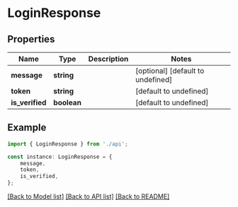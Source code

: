 # LoginResponse


## Properties

Name | Type | Description | Notes
------------ | ------------- | ------------- | -------------
**message** | **string** |  | [optional] [default to undefined]
**token** | **string** |  | [default to undefined]
**is_verified** | **boolean** |  | [default to undefined]

## Example

```typescript
import { LoginResponse } from './api';

const instance: LoginResponse = {
    message,
    token,
    is_verified,
};
```

[[Back to Model list]](../README.md#documentation-for-models) [[Back to API list]](../README.md#documentation-for-api-endpoints) [[Back to README]](../README.md)
